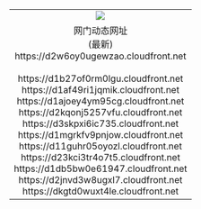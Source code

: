 ﻿<table>
  <tr></tr>
  <tr><td colspan=2 align=center><img src="https://d2w6oy0ugewzao.cloudfront.net/Up/oGate.jpg" /></td></tr>
  <tr><td colspan=2 align=center>网门动态网址<br/>(最新)
<br>https://d2w6oy0ugewzao.cloudfront.net
<br/>
<br>https://d1b27of0rm0lgu.cloudfront.net
<br>https://d1af49ri1jqmik.cloudfront.net
<br>https://d1ajoey4ym95cg.cloudfront.net
<br>https://d2kqonj5257vfu.cloudfront.net
<br>https://d3skpxi6ic735.cloudfront.net
<br>https://d1mgrkfv9pnjow.cloudfront.net
<br>https://d11guhr05oyozl.cloudfront.net
<br>https://d23kci3tr4o7t5.cloudfront.net
<br>https://d1db5bw0e61947.cloudfront.net
<br>https://d2jnvd3w8ugxl7.cloudfront.net
<br>https://dkgtd0wuxt4le.cloudfront.net
    </td>
  </tr>
</table>
